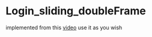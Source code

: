 # Login_sliding_doubleFrame
implemented from this [video](https://www.youtube.com/watch?v=mUdo6w87rh4)
use it as you wish 
